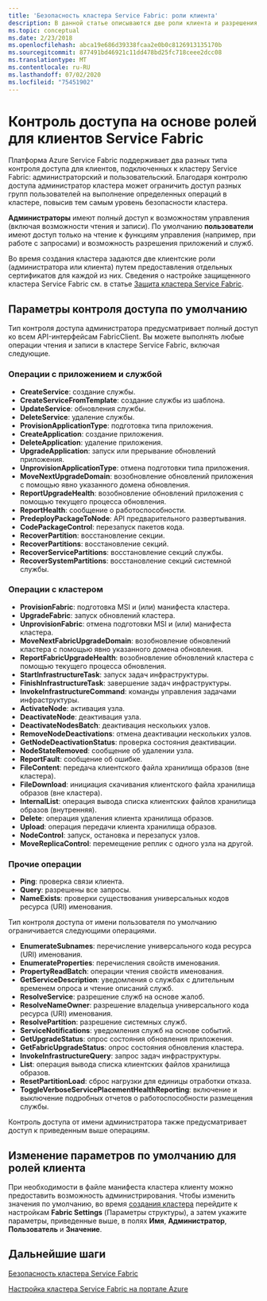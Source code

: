 ```yaml
---
title: 'Безопасность кластера Service Fabric: роли клиента'
description: В данной статье описываются две роли клиента и разрешения, предоставленные этим ролям.
ms.topic: conceptual
ms.date: 2/23/2018
ms.openlocfilehash: abca19e686d39338fcaa2e0b0c8126913135170b
ms.sourcegitcommit: 877491bd46921c11dd478bd25fc718ceee2dcc08
ms.translationtype: MT
ms.contentlocale: ru-RU
ms.lasthandoff: 07/02/2020
ms.locfileid: "75451902"
---
```

# <a name="role-based-access-control-for-service-fabric-clients"></a>Контроль доступа на основе ролей для клиентов Service Fabric
Платформа Azure Service Fabric поддерживает два разных типа контроля доступа для клиентов, подключенных к кластеру Service Fabric: администраторский и пользовательский. Благодаря контролю доступа администратор кластера может ограничить доступ разных групп пользователей на выполнение определенных операций в кластере, повысив тем самым уровень безопасности кластера.  

**Администраторы** имеют полный доступ к возможностям управления (включая возможности чтения и записи). По умолчанию **пользователи** имеют доступ только на чтение к функциям управления (например, при работе с запросами) и возможность разрешения приложений и служб.

Во время создания кластера задаются две клиентские роли (администратора или клиента) путем предоставления отдельных сертификатов для каждой из них. Сведения о настройке защищенного кластера Service Fabric см. в статье [Защита кластера Service Fabric](service-fabric-cluster-security.md).

## <a name="default-access-control-settings"></a>Параметры контроля доступа по умолчанию
Тип контроля доступа администратора предусматривает полный доступ ко всем API-интерфейсам FabricClient. Вы можете выполнять любые операции чтения и записи в кластере Service Fabric, включая следующие.

### <a name="application-and-service-operations"></a>Операции с приложением и службой
* **CreateService**: создание службы.                             
* **CreateServiceFromTemplate**: создание службы из шаблона.                             
* **UpdateService**: обновления службы.                             
* **DeleteService**: удаление службы.                             
* **ProvisionApplicationType**: подготовка типа приложения.                             
* **CreateApplication**: создание приложения.                               
* **DeleteApplication**: удаление приложения.                             
* **UpgradeApplication**: запуск или прерывание обновлений приложения.                             
* **UnprovisionApplicationType**: отмена подготовки типа приложения.                             
* **MoveNextUpgradeDomain**: возобновление обновлений приложения с помощью явно указанного домена обновления.                             
* **ReportUpgradeHealth**: возобновление обновлений приложения с помощью текущего процесса обновления.                             
* **ReportHealth**: сообщение о работоспособности.                             
* **PredeployPackageToNode**: API предварительного развертывания.                            
* **CodePackageControl**: перезапуск пакетов кода.                             
* **RecoverPartition**: восстановление секции.                             
* **RecoverPartitions**: восстановление секций.                             
* **RecoverServicePartitions**: восстановление секций службы.                             
* **RecoverSystemPartitions**: восстановление секций системной службы.                             

### <a name="cluster-operations"></a>Операции с кластером
* **ProvisionFabric**: подготовка MSI и (или) манифеста кластера.                             
* **UpgradeFabric**: запуск обновлений кластера.                             
* **UnprovisionFabric**: отмена подготовки MSI и (или) манифеста кластера.                         
* **MoveNextFabricUpgradeDomain**: возобновление обновлений кластера с помощью явно указанного домена обновления.                             
* **ReportFabricUpgradeHealth**: возобновление обновлений кластера с помощью текущего процесса обновления.                             
* **StartInfrastructureTask**: запуск задач инфраструктуры.                             
* **FinishInfrastructureTask**: завершение задач инфраструктуры.                             
* **InvokeInfrastructureCommand**: команды управления задачами инфраструктуры.                              
* **ActivateNode**: активация узла.                             
* **DeactivateNode**: деактивация узла.                             
* **DeactivateNodesBatch**: деактивация нескольких узлов.                             
* **RemoveNodeDeactivations**: отмена деактивации нескольких узлов.                             
* **GetNodeDeactivationStatus**: проверка состояния деактивации.                             
* **NodeStateRemoved**: сообщение об удалении узла.                             
* **ReportFault**: сообщение об ошибке.                             
* **FileContent**: передача клиентского файла хранилища образов (вне кластера).                             
* **FileDownload**: инициация скачивания клиентского файла хранилища образов (вне кластера).                             
* **InternalList**: операция вывода списка клиентских файлов хранилища образов (внутренняя).                             
* **Delete**: операция удаления клиента хранилища образов.                              
* **Upload**: операция передачи клиента хранилища образов.                             
* **NodeControl**: запуск, остановка и перезапуск узлов.                             
* **MoveReplicaControl**: перемещение реплик с одного узла на другой.                             

### <a name="miscellaneous-operations"></a>Прочие операции
* **Ping**: проверка связи клиента.                             
* **Query**: разрешены все запросы.
* **NameExists**: проверки существования универсальных кодов ресурса (URI) именования.                             

Тип контроля доступа от имени пользователя по умолчанию ограничивается следующими операциями. 

* **EnumerateSubnames**: перечисление универсального кода ресурса (URI) именования.                             
* **EnumerateProperties**: перечисления свойств именования.                             
* **PropertyReadBatch**: операции чтения свойств именования.                             
* **GetServiceDescription**: уведомления о службах с длительным временем опроса и чтение описаний служб.                             
* **ResolveService**: разрешение служб на основе жалоб.                             
* **ResolveNameOwner**: разрешение владельца универсального кода ресурса (URI) именования.                             
* **ResolvePartition**: разрешение системных служб.                             
* **ServiceNotifications**: уведомления служб на основе событий.                             
* **GetUpgradeStatus**: опрос состояния обновления приложения.                             
* **GetFabricUpgradeStatus**: опрос состояния обновления кластера.                             
* **InvokeInfrastructureQuery**: запрос задач инфраструктуры.                             
* **List**: операция вывода списка клиентских файлов хранилища образов.                             
* **ResetPartitionLoad**: сброс нагрузки для единицы отработки отказа.                             
* **ToggleVerboseServicePlacementHealthReporting**: включение и выключение подробных отчетов о работоспособности размещения службы.                             

Контроль доступа от имени администратора также предусматривает доступ к приведенным выше операциям.

## <a name="changing-default-settings-for-client-roles"></a>Изменение параметров по умолчанию для ролей клиента
При необходимости в файле манифеста кластера клиенту можно предоставить возможность администрирования. Чтобы изменить значения по умолчанию, во время [создания кластера](service-fabric-cluster-creation-via-portal.md) перейдите к настройкам **Fabric Settings** (Параметры структуры), а затем укажите параметры, приведенные выше, в полях **Имя**, **Администратор**, **Пользователь** и **Значение**.

## <a name="next-steps"></a>Дальнейшие шаги
[Безопасность кластера Service Fabric](service-fabric-cluster-security.md)

[Настройка кластера Service Fabric на портале Azure](service-fabric-cluster-creation-via-portal.md)


